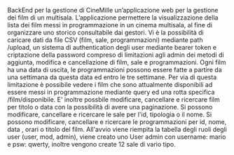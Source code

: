 BackEnd per la gestione di CineMille un’applicazione web per la gestione dei film di un multisala. L’applicazione permettere la visualizzazione della lista dei film messi in programmazione in un cinema multisala, al fine di organizzare uno storico consultabile dai gestori.
Vi è la possibilità di caricare dati da file CSV (film, sale, programmazioni) mediante path /upload, un sistema di authentication degli user mediante bearer token e criptazione della password compreso di limitazioni agli admin dei metodi di aggiunta, modifica e cancellazione di film, sale e programmazioni.
Ogni film ha una data di uscita, le programmazioni possono essere fatte a partire da una settimana da questa data ed entro le tre settimane. Per via di questa limitazione è possibile vedere i film che sono attualmente disponibili ad essere messi in programmazione mediante query ed una rotta specifica /film/disponibile.
E' inoltre possbile modificare, cancellare e ricercare film per titolo o data con la possibilità di avere una paginazione.
Si possono modificare, cancellare e ricercare le sale per l'id, tipologia o il nome.
Si possono modificare, cancellare e ricercare le programmazioni per id, nome, data , orari o titolo del film.
All'avvio viene riempita la tabella degli ruoli degli user (user, mod, admin), viene creato uno User admin con username: mario e psw: qwerty, inoltre vengono create 12 sale di vario tipo.
